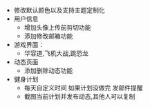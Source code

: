 - 修改默认颜色以及支持主题定制化
- 用户信息
    - 增加头像上传前剪切功能
    - 添加修改邮箱功能
- 游戏界面：
    - 华容道,飞机大战,跳恐龙
- 动态页面
    - 添加删除动态功能
- 健身计划
    - 每天自定义时间 如果计划没做完 发邮件提醒
    - 截图当前计划并发布动态,其他人可以复制